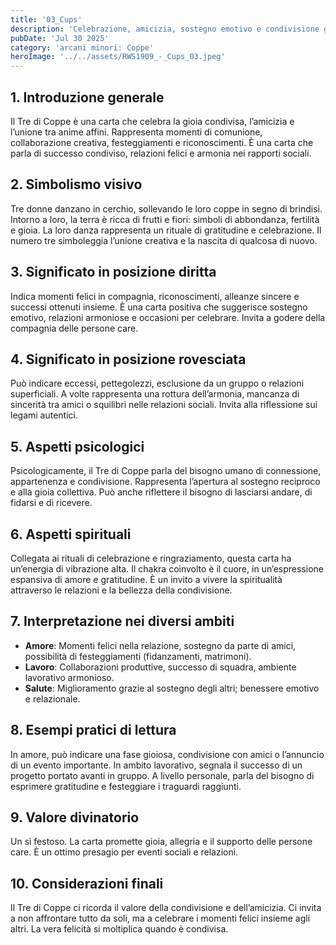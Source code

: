 ```yaml
---
title: '03_Cups'
description: 'Celebrazione, amicizia, sostegno emotivo e condivisione gioiosa'
pubDate: 'Jul 30 2025'
category: 'arcani minori: Coppe'
heroImage: '../../assets/RWS1909_-_Cups_03.jpeg'
---
```


## 1. Introduzione generale

Il Tre di Coppe è una carta che celebra la gioia condivisa, l’amicizia e l’unione tra anime affini. Rappresenta momenti di comunione, collaborazione creativa, festeggiamenti e riconoscimenti. È una carta che parla di successo condiviso, relazioni felici e armonia nei rapporti sociali.

## 2. Simbolismo visivo

Tre donne danzano in cerchio, sollevando le loro coppe in segno di brindisi. Intorno a loro, la terra è ricca di frutti e fiori: simboli di abbondanza, fertilità e gioia. La loro danza rappresenta un rituale di gratitudine e celebrazione. Il numero tre simboleggia l’unione creativa e la nascita di qualcosa di nuovo.

## 3. Significato in posizione diritta

Indica momenti felici in compagnia, riconoscimenti, alleanze sincere e successi ottenuti insieme. È una carta positiva che suggerisce sostegno emotivo, relazioni armoniose e occasioni per celebrare. Invita a godere della compagnia delle persone care.

## 4. Significato in posizione rovesciata

Può indicare eccessi, pettegolezzi, esclusione da un gruppo o relazioni superficiali. A volte rappresenta una rottura dell’armonia, mancanza di sincerità tra amici o squilibri nelle relazioni sociali. Invita alla riflessione sui legami autentici.

## 5. Aspetti psicologici

Psicologicamente, il Tre di Coppe parla del bisogno umano di connessione, appartenenza e condivisione. Rappresenta l’apertura al sostegno reciproco e alla gioia collettiva. Può anche riflettere il bisogno di lasciarsi andare, di fidarsi e di ricevere.

## 6. Aspetti spirituali

Collegata ai rituali di celebrazione e ringraziamento, questa carta ha un’energia di vibrazione alta. Il chakra coinvolto è il cuore, in un’espressione espansiva di amore e gratitudine. È un invito a vivere la spiritualità attraverso le relazioni e la bellezza della condivisione.

## 7. Interpretazione nei diversi ambiti

- **Amore**: Momenti felici nella relazione, sostegno da parte di amici, possibilità di festeggiamenti (fidanzamenti, matrimoni).
- **Lavoro**: Collaborazioni produttive, successo di squadra, ambiente lavorativo armonioso.
- **Salute**: Miglioramento grazie al sostegno degli altri; benessere emotivo e relazionale.

## 8. Esempi pratici di lettura

In amore, può indicare una fase gioiosa, condivisione con amici o l’annuncio di un evento importante. In ambito lavorativo, segnala il successo di un progetto portato avanti in gruppo. A livello personale, parla del bisogno di esprimere gratitudine e festeggiare i traguardi raggiunti.

## 9. Valore divinatorio

Un sì festoso. La carta promette gioia, allegria e il supporto delle persone care. È un ottimo presagio per eventi sociali e relazioni.

## 10. Considerazioni finali

Il Tre di Coppe ci ricorda il valore della condivisione e dell’amicizia. Ci invita a non affrontare tutto da soli, ma a celebrare i momenti felici insieme agli altri. La vera felicità si moltiplica quando è condivisa.
